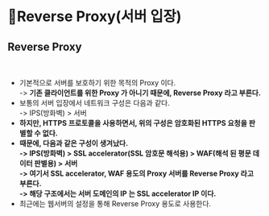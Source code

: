 # Reverse Proxy(서버 입장)

## Reverse Proxy

<figure><img src="../../../../../.gitbook/assets/스크린샷 2024-01-13 15.45.20.png" alt=""><figcaption></figcaption></figure>

* 기본적으로 서버를 보호하기 위한 목적의 Proxy 이다. \
  \-> **기존 클라이언트를 위한 Proxy 가 아니기 때문에, Reverse Proxy 라고 부른다.**&#x20;
* 보통의 서버 입장에서 네트워크 구성은 다음과 같다. \
  \-> IPS(방화벽) > 서버&#x20;
* **하지만, HTTPS 프로토콜을 사용하면서, 위의 구성은 암호화된 HTTPS 요청을 판별할 수 없다.**&#x20;
* **때문에, 다음과 같은 구성이 생겨났다.** \
  **-> IPS(방화벽) > SSL accelerator(SSL 암호문 해석용) > WAF(해석 된 평문 데이터 판별용) > 서버** \
  **-> 여기서 SSL accelerator, WAF 용도의 Proxy 서버를 Reverse Proxy 라고 부른다.**\
  **-> 해당 구조에서는 서버 도메인의 IP 는  SSL accelerator IP 이다.**&#x20;
* 최근에는 웹서버의 설정을 통해 Reverse Proxy 용도로 사용한다.&#x20;
